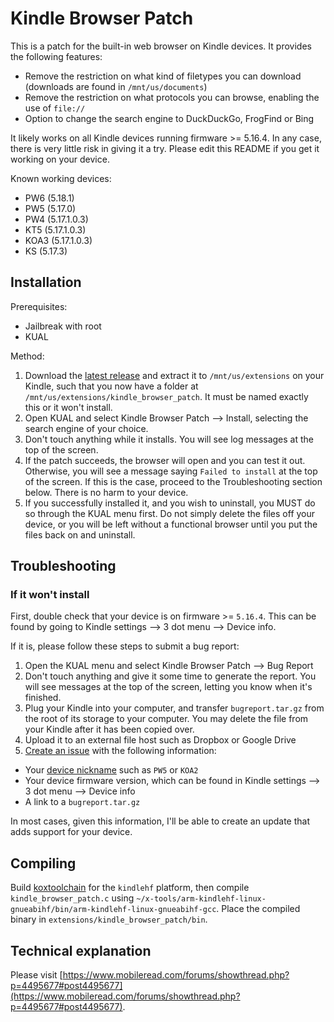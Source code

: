 # Kindle Browser Patch
This is a patch for the built-in web browser on Kindle devices. It provides the following features:
- Remove the restriction on what kind of filetypes you can download (downloads are found in `/mnt/us/documents`)
- Remove the restriction on what protocols you can browse, enabling the use of `file://`
- Option to change the search engine to DuckDuckGo, FrogFind or Bing

It likely works on all Kindle devices running firmware >= 5.16.4. In any case, there is very little risk in giving it a try. Please edit this README if you get it working on your device.

Known working devices:
- PW6 (5.18.1)
- PW5 (5.17.0)
- PW4 (5.17.1.0.3)
- KT5 (5.17.1.0.3)
- KOA3 (5.17.1.0.3)
- KS (5.17.3)

## Installation
Prerequisites:
- Jailbreak with root
- KUAL

Method:
1. Download the [latest release](https://github.com/emilypeto/KindleBrowserPatch/releases/download/v2.0.0/kindle_browser_patch-2.0.0-armhf.zip) and extract it to `/mnt/us/extensions` on your Kindle, such that you now have a folder at `/mnt/us/extensions/kindle_browser_patch`. It must be named exactly this or it won't install.
2. Open KUAL and select Kindle Browser Patch --> Install, selecting the search engine of your choice.
3. Don't touch anything while it installs. You will see log messages at the top of the screen.
4. If the patch succeeds, the browser will open and you can test it out. Otherwise, you will see a message saying `Failed to install` at the top of the screen. If this is the case, proceed to the Troubleshooting section below. There is no harm to your device.
5. If you successfully installed it, and you wish to uninstall, you MUST do so through the KUAL menu first. Do not simply delete the files off your device, or you will be left without a functional browser until you put the files back on and uninstall.

## Troubleshooting
### If it won't install
First, double check that your device is on firmware >= `5.16.4`. This can be found by going to Kindle settings --> 3 dot menu --> Device info.

If it is, please follow these steps to submit a bug report:
1. Open the KUAL menu and select Kindle Browser Patch --> Bug Report
2. Don't touch anything and give it some time to generate the report. You will see messages at the top of the screen, letting you know when it's finished.
3. Plug your Kindle into your computer, and transfer `bugreport.tar.gz` from the root of its storage to your computer. You may delete the file from your Kindle after it has been copied over.
4. Upload it to an external file host such as Dropbox or Google Drive
5. [Create an issue](https://github.com/emilypeto/KindleBrowserPatch/issues/new) with the following information:
- Your [device nickname](https://wiki.mobileread.com/wiki/Kindle_Serial_Numbers) such as `PW5` or `KOA2`
- Your device firmware version, which can be found in Kindle settings --> 3 dot menu --> Device info
- A link to a `bugreport.tar.gz`

In most cases, given this information, I'll be able to create an update that adds support for your device.

## Compiling
Build [koxtoolchain](https://github.com/koreader/koxtoolchain) for the `kindlehf` platform, then compile `kindle_browser_patch.c` using `~/x-tools/arm-kindlehf-linux-gnueabihf/bin/arm-kindlehf-linux-gnueabihf-gcc`. Place the compiled binary in `extensions/kindle_browser_patch/bin`.

## Technical explanation
Please visit [https://www.mobileread.com/forums/showthread.php?p=4495677#post4495677](https://www.mobileread.com/forums/showthread.php?p=4495677#post4495677).

